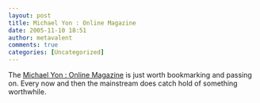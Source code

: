 ```yaml
---
layout: post
title: Michael Yon : Online Magazine
date: 2005-11-10 18:51
author: metavalent
comments: true
categories: [Uncategorized]
---
```

The <a href="http://www.michaelyon.blogspot.com/">Michael Yon : Online Magazine</a> is just worth bookmarking and passing on.  Every now and then the mainstream does catch hold of something worthwhile.
